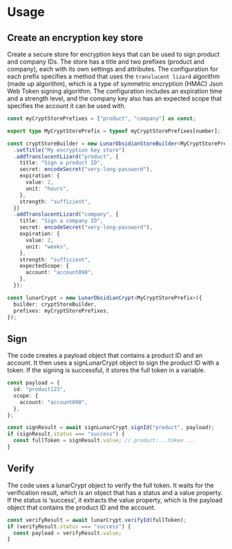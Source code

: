 # Usage

## Create an encryption key store

Create a secure store for encryption keys that can be used to sign product
and company IDs. The store has a title and two prefixes (product and
company), each with its own settings and attributes. The configuration for
each prefix specifies a method that uses the `translucent lizard` algorithm
(made up algorithm), which is a type of symmetric encryption (HMAC) Json Web
Token signing algorithm. The configuration includes an expiration time and a
strength level, and the company key also has an expected scope that specifies
the account it can be used with.

```typescript
const myCryptStorePrefixes = ["product", "company"] as const;

export type MyCryptStorePrefix = typeof myCryptStorePrefixes[number];

const cryptStoreBuilder = new LunarObsidianStoreBuilder<MyCryptStorePrefix>()
  .setTitle("My encryption key store")
  .addTranslucentLizard("product", {
    title: "Sign a product ID",
    secret: encodeSecret("very-long-password"),
    expiration: {
      value: 2,
      unit: "hours",
    },
    strength: "sufficient",
  })
  .addTranslucentLizard("company", {
    title: "Sign a company ID",
    secret: encodeSecret("very-long-password"),
    expiration: {
      value: 2,
      unit: "weeks",
    },
    strength: "sufficient",
    expectedScope: {
      account: "account890",
    },
  });

const lunarCrypt = new LunarObsidianCrypt<MyCryptStorePrefix>({
  builder: cryptStoreBuilder,
  prefixes: myCryptStorePrefixes,
});
```

## Sign

The code creates a payload object that contains a product ID and an account.
It then uses a signLunarCrypt object to sign the product ID with a token. If
the signing is successful, it stores the full token in a variable.

```typescript
const payload = {
  id: "product123",
  scope: {
    account: "account890",
  },
};

const signResult = await signLunarCrypt.signId("product", payload);
if (signResult.status === "success") {
  const fullToken = signResult.value; // product:...token ...
}
```

## Verify

The code uses a lunarCrypt object to verify the full token. It waits for the
verification result, which is an object that has a status and a value
property. If the status is ‘success’, it extracts the value property, which
is the payload object that contains the product ID and the account.

```typescript
const verifyResult = await lunarCrypt.verifyId(fullToken);
if (verifyResult.status === "success") {
  const payload = verifyResult.value;
}
```
